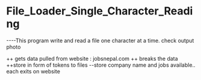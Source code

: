 # File_Loader_Single_Character_Reading
----This program write and read a file one character at a time. check output photo

++ gets data pulled from website : jobsnepal.com
++ breaks the data 
++store in form of tokens to files
--store company name and jobs available.. each exits on website



